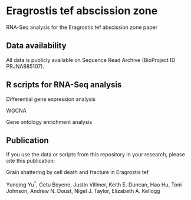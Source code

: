# Eragrostis tef abscission zone
RNA-Seq analysis for the Eragrostis tef abscission zone paper
## Data availability
All data is publicly available on Sequence Read Archive (BioProject ID PRJNA885107).
## R scripts for RNA-Seq analysis
Differential gene expression analysis

WGCNA

Gene ontology enrichment analysis
## Publication
If you use the data or scripts from this repository in your research, please cite this publication:

Grain shattering by cell death and fracture in Eragrostis tef

Yunqing Yu<sup>*</sup>, Getu Beyene, Justin Villmer, Keith E. Duncan, Hao Hu, Toni Johnson, Andrew N. Doust, Nigel J. Taylor, Elizabeth A. Kellogg

